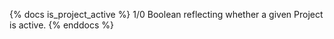 {% docs is_project_active %} 1/0 Boolean reflecting whether a given Project is active. {% enddocs %}